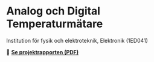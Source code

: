 # Analog och Digital Temperaturmätare

Institution för fysik och elektroteknik, Elektronik (1ED041)  

📄 **[Se projektrapporten (PDF)](projekt_rapport.pdf)**
